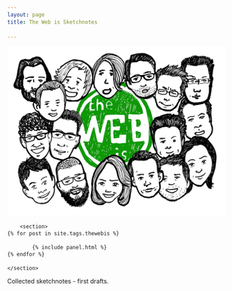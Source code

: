 ```yaml
---
layout: page
title: The Web is Sketchnotes

---
```


![Thewebis](../../images/thewebis/thewebis.png)

		<section>
	{% for post in site.tags.thewebis %}

			{% include panel.html %}
	{% endfor %}

	</section>


Collected sketchnotes - first drafts.
